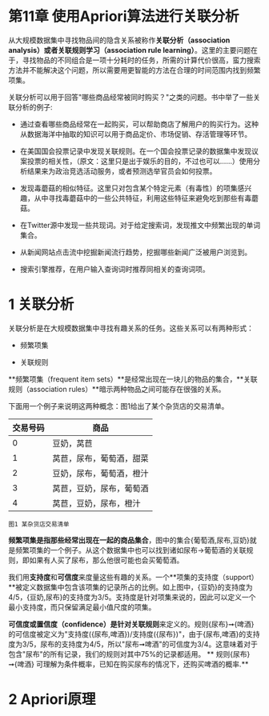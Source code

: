 第11章 使用Apriori算法进行关联分析 
==========================================

从大规模数据集中寻找物品间的隐含关系被称作**关联分析（association analysis）**或者**关联规则学习（association rule learning）**。这里的主要问题在于，寻找物品的不同组合是一项十分耗时的任务，所需的计算代价很高，蛮力搜索方法并不能解决这个问题，所以需要用更智能的方法在合理的时间范围内找到频繁项集。

关联分析可以用于回答"哪些商品经常被同时购买？"之类的问题。书中举了一些关联分析的例子:

- 通过查看哪些商品经常在一起购买，可以帮助商店了解用户的购买行为。这种从数据海洋中抽取的知识可以用于商品定价、市场促销、存活管理等环节。

- 在美国国会投票记录中发现关联规则。在一个国会投票记录的数据集中发现议案投票的相关性，（原文：这里只是出于娱乐的目的，不过也可以……）使用分析结果来为政治竞选活动服务，或者预测选举官员会如何投票。

- 发现毒蘑菇的相似特征。这里只对包含某个特定元素（有毒性）的项集感兴趣，从中寻找毒蘑菇中的一些公共特征，利用这些特征来避免吃到那些有毒蘑菇。

- 在Twitter源中发现一些共现词。对于给定搜索词，发现推文中频繁出现的单词集合。

- 从新闻网站点击流中挖掘新闻流行趋势，挖掘哪些新闻广泛被用户浏览到。

- 搜索引擎推荐，在用户输入查询词时推荐同相关的查询词项。

# 1 关联分析

关联分析是在大规模数据集中寻找有趣关系的任务。这些关系可以有两种形式：

- 频繁项集

- 关联规则

**频繁项集（frequent item sets）**是经常出现在一块儿的物品的集合，**关联规则（association rules）**暗示两种物品之间可能存在很强的关系。

下面用一个例子来说明这两种概念：图1给出了某个杂货店的交易清单。

交易号码|    商品
------- | ------------
0       |  豆奶，莴苣
1       |  莴苣，尿布，葡萄酒，甜菜
2       |  豆奶，尿布，葡萄酒，橙汁
3       |  莴苣，豆奶，尿布，葡萄酒
4       |  莴苣，豆奶，尿布，橙汁

    图1 某杂货店交易清单

**频繁项集是指那些经常出现在一起的商品集合**，图中的集合{葡萄酒,尿布,豆奶}就是频繁项集的一个例子。从这个数据集中也可以找到诸如尿布->葡萄酒的关联规则，即如果有人买了尿布，那么他很可能也会买葡萄酒。

我们用**支持度**和**可信度**来度量这些有趣的关系。一个**项集的支持度（support）**被定义数据集中包含该项集的记录所占的比例。如上图中，{豆奶}的支持度为4/5，{豆奶,尿布}的支持度为3/5。支持度是针对项集来说的，因此可以定义一个最小支持度，而只保留满足最小值尺度的项集。

**可信度或置信度（confidence）**是针对**关联规则**来定义的。规则{尿布}➞{啤酒}的可信度被定义为"支持度({尿布,啤酒})/支持度({尿布})"，由于{尿布,啤酒}的支持度为3/5，尿布的支持度为4/5，所以"尿布➞啤酒"的可信度为3/4。这意味着对于包含"尿布"的所有记录，我们的规则对其中75%的记录都适用。 ** 规则{尿布}➞{啤酒} 可理解为条件概率，已知在购买尿布的情况下，还购买啤酒的概率.**

# 2 Apriori原理


